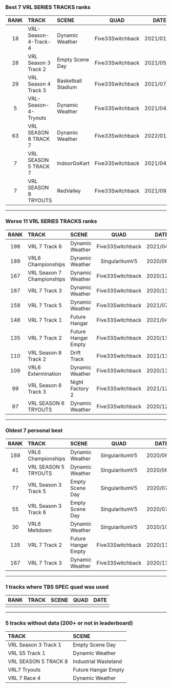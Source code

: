 ### Best 7 VRL SERIES TRACKS ranks
|RANK|TRACK|SCENE|QUAD|DATE|
|:---:|:---|:---|:---:|:---:|
|18|VRL-Season-4-Track-4|Dynamic Weather|Five33Switchback|2021/01/15|
|28|VRL Season 3 Track 2|Empty Scene Day|Five33Switchback|2021/05/04|
|29|VRL Season 4 Track 3|Basketball Stadium|Five33Switchback|2021/07/04|
|5|VRL-Season-4-Tryouts|Dynamic Weather|Five33Switchback|2021/04/03|
|63|VRL SEASON 8 TRACK 7|Dynamic Weather|Five33Switchback|2022/01/25|
|7|VRL SEASON 5 TRACK 7|IndoorGoKart|Five33Switchback|2021/04/21|
|7|VRL SEASON 8 TRYOUTS|RedValley|Five33Switchback|2021/09/13|
---
### Worse 11 VRL SERIES TRACKS ranks
|RANK|TRACK|SCENE|QUAD|DATE|
|:---:|:---|:---|:---:|:---:|
|198|VRL 7 Track 6|Dynamic Weather|Five33Switchback|2021/04/18|
|189|VRL6 Championships|Dynamic Weather|SingularitumV5|2020/06/03|
|167|VRL Season 7 Championships|Dynamic Weather|Five33Switchback|2020/12/27|
|167|VRL 7 Track 3|Dynamic Weather|Five33Switchback|2020/11/21|
|158|VRL 7 Track 5|Dynamic Weather|Five33Switchback|2021/07/22|
|148|VRL 7 Track 1|Future Hangar|Five33Switchback|2021/04/17|
|135|VRL 7 Track 2|Future Hangar Empty|Five33Switchback|2020/11/02|
|110|VRL Season 8 Track 2|Drift Track|Five33Switchback|2021/11/18|
|109|VRL6 Extermination|Dynamic Weather|Five33Switchback|2020/11/25|
|99|VRL Season 8 Track 3|Night Factory 2|Five33Switchback|2021/12/06|
|97|VRL SEASON 6 TRYOUTS|Dynamic Weather|Five33Switchback|2020/12/25|
---
### Oldest 7 personal best
|RANK|TRACK|SCENE|QUAD|DATE|
|:---:|:---|:---|:---:|:---:|
|189|VRL6 Championships|Dynamic Weather|SingularitumV5|2020/06/03|
|41|VRL SEASON 5 TRYOUTS|Dynamic Weather|SingularitumV5|2020/06/18|
|77|VRL Season 3 Track 5|Empty Scene Day|SingularitumV5|2020/07/12|
|55|VRL Season 3 Track 6|Empty Scene Day|SingularitumV5|2020/07/13|
|30|VRL6 Meltdown|Dynamic Weather|SingularitumV5|2020/10/21|
|135|VRL 7 Track 2|Future Hangar Empty|Five33Switchback|2020/11/02|
|167|VRL 7 Track 3|Dynamic Weather|Five33Switchback|2020/11/21|
---
### 1 tracks where TBS SPEC quad was used
|RANK|TRACK|SCENE|QUAD|DATE|
|:---:|:---|:---|:---:|:---:|
||||||
---
### 5 tracks without data (200+ or not in leaderboard)
|TRACK|SCENE|
|:---|:---|
|VRL Season 3 Track 1|Empty Scene Day|
|VRL S5 Track 1|Dynamic Weather|
|VRL SEASON 5 TRACK 8|Industrial Wasteland|
|VRL7 Tryouts|Future Hangar Empty|
|VRL 7 Race 4|Dynamic Weather|
